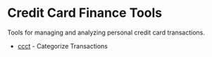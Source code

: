 # Credit Card Finance Tools
Tools for managing and analyzing personal credit card transactions.

* [ccct](ccct/README.md) - Categorize Transactions